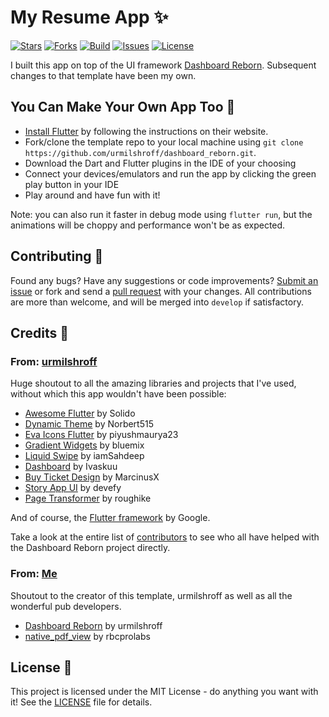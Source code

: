 

# My Resume App ✨

[![Stars](https://img.shields.io/github/stars/RafaelZasas/Raff-App.svg)](https://github.com/RafaelZasas/Raff-App.git/stargazers)
[![Forks](https://img.shields.io/github/forks/RafaelZasas/Raff-App.svg)](https://github.com/RafaelZasas/Raff-App.git/network/members)
[![Build](https://github.com/RafaelZasas/Raff-App/workflows/DartCI/badge.svg)](https://github.com/RafaelZasas/Raff-App.git/)
[![Issues](https://img.shields.io/github/issues/RafaelZasas/Raff-App.svg)](https://github.com/RafaelZasas/Raff-App.git/issues)
[![License](https://img.shields.io/github/license/RafaelZasas/Raff-App.svg)](https://opensource.org/licenses/MIT)

I built this app on top of the UI framework [Dashboard Reborn](https://github.com/urmilshroff/dashboard_reborn).
Subsequent changes to that template have been my own.

## You Can Make Your Own App Too 🚀


-   [Install Flutter](https://flutter.dev/docs/get-started/install/) by following the instructions on their website.
-   Fork/clone the template repo to your local machine using `git clone https://github.com/urmilshroff/dashboard_reborn.git`.
-   Download the Dart and Flutter plugins in the IDE of your choosing
-   Connect your devices/emulators and run the app by clicking the green play button in your IDE
-   Play around and have fun with it!

Note: you can also run it faster in debug mode using `flutter run`, but the animations will be choppy and performance won't be as expected.


## Contributing 👥

Found any bugs? Have any suggestions or code improvements? [Submit an issue](https://github.com/RafaelZasas/Raff-App) or fork and send a [pull request](https://github.com/RafaelZasas/Raff-App/pulls) with your changes. All contributions are more than welcome, and will be merged into `develop` if satisfactory.

## Credits 🌱

### From: [urmilshroff](https://github.com/urmilshroff/)

Huge shoutout to all the amazing libraries and projects that I've used, without which this app wouldn't have been possible:

-   [Awesome Flutter](https://github.com/Solido/awesome-flutter) by Solido
-   [Dynamic Theme](https://github.com/Norbert515/dynamic_theme) by Norbert515
-   [Eva Icons Flutter](https://github.com/piyushmaurya23/eva_icons_flutter) by piyushmaurya23
-   [Gradient Widgets](https://github.com/bluemix/Gradient-Widgets) by bluemix
-   [Liquid Swipe](https://github.com/iamSahdeep/liquid_swipe_flutter) by iamSahdeep
-   [Dashboard](https://github.com/Ivaskuu/dashboard) by Ivaskuu
-   [Buy Ticket Design](https://github.com/MarcinusX/buy_ticket_design) by MarcinusX
-   [Story App UI](https://github.com/devefy/Flutter-Story-App-UI) by devefy
-   [Page Transformer](https://github.com/roughike/page-transformer) by roughike


And of course, the [Flutter framework](https://github.com/flutter/flutter) by Google.

Take a look at the entire list of [contributors](https://github.com/urmilshroff/dashboard_reborn/graphs/contributors) to see who all have helped with the Dashboard Reborn project directly.

### From: [Me](https://github.com/rafaelzasas/)

Shoutout to the creator of this template, urmilshroff as well as all the wonderful pub developers.

-   [Dashboard Reborn](https://github.com/urmilshroff/dashboard_reborn) by urmilshroff
-   [native_pdf_view](https://github.com/rbcprolabs/packages.flutter/tree/master/packages/native_pdf_view) by rbcprolabs

## License 📄

This project is licensed under the MIT License - do anything you want with it! See the [LICENSE](LICENSE) file for details.

